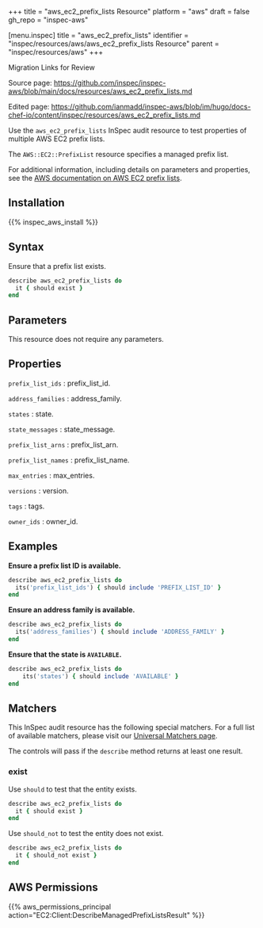 +++
title = "aws_ec2_prefix_lists Resource"
platform = "aws"
draft = false
gh_repo = "inspec-aws"

[menu.inspec]
title = "aws_ec2_prefix_lists"
identifier = "inspec/resources/aws/aws_ec2_prefix_lists Resource"
parent = "inspec/resources/aws"
+++

<div class="admonition-note">
<p class="admonition-note-title">Migration Links for Review</p>
<div class="admonition-note-text">
<p>Source page: <a href="https://github.com/inspec/inspec-aws/blob/main/docs/resources/aws_ec2_prefix_lists.md">https://github.com/inspec/inspec-aws/blob/main/docs/resources/aws_ec2_prefix_lists.md</a></p>
<p>Edited page: <a href="https://github.com/ianmadd/inspec-aws/blob/im/hugo/docs-chef-io/content/inspec/resources/aws_ec2_prefix_lists.md">https://github.com/ianmadd/inspec-aws/blob/im/hugo/docs-chef-io/content/inspec/resources/aws_ec2_prefix_lists.md</a></p>
</div>
</div>


Use the `aws_ec2_prefix_lists` InSpec audit resource to test properties of multiple AWS EC2 prefix lists.

The `AWS::EC2::PrefixList` resource specifies a managed prefix list.

For additional information, including details on parameters and properties, see the [AWS documentation on AWS EC2 prefix lists](https://docs.aws.amazon.com/AWSCloudFormation/latest/UserGuide/aws-resource-ec2-prefixlist.html).

## Installation

{{% inspec_aws_install %}}

## Syntax

Ensure that a prefix list exists.

```ruby
describe aws_ec2_prefix_lists do
  it { should exist }
end
```

## Parameters

This resource does not require any parameters.

## Properties

`prefix_list_ids`
: prefix_list_id.

`address_families`
: address_family.

`states`
: state.

`state_messages`
: state_message.

`prefix_list_arns`
: prefix_list_arn.

`prefix_list_names`
: prefix_list_name.

`max_entries`
: max_entries.

`versions`
: version.

`tags`
: tags.

`owner_ids`
: owner_id.

## Examples

**Ensure a prefix list ID is available.**

```ruby
describe aws_ec2_prefix_lists do
  its('prefix_list_ids') { should include 'PREFIX_LIST_ID' }
end
```

**Ensure an address family is available.**

```ruby
describe aws_ec2_prefix_lists do
  its('address_families') { should include 'ADDRESS_FAMILY' }
end
```

**Ensure that the state is `AVAILABLE`.**

```ruby
describe aws_ec2_prefix_lists do
    its('states') { should include 'AVAILABLE' }
end
```

## Matchers

This InSpec audit resource has the following special matchers. For a full list of available matchers, please visit our [Universal Matchers page](https://www.inspec.io/docs/reference/matchers/).

The controls will pass if the `describe` method returns at least one result.

### exist

Use `should` to test that the entity exists.

```ruby
describe aws_ec2_prefix_lists do
  it { should exist }
end
```

Use `should_not` to test the entity does not exist.

```ruby
describe aws_ec2_prefix_lists do
  it { should_not exist }
end
```

## AWS Permissions

{{% aws_permissions_principal action="EC2:Client:DescribeManagedPrefixListsResult" %}}
